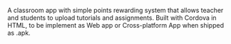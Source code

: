 A classroom app with simple points rewarding system that allows teacher and students to upload tutorials and assignments. 
Built with Cordova in HTML, to be implement as Web app or Cross-platform App when shipped as .apk. 
